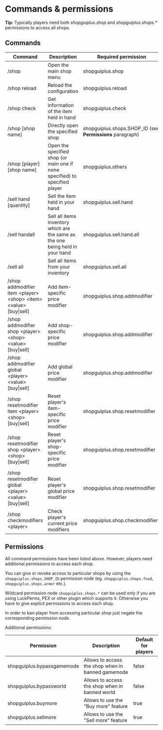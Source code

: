 # Commands & permissions

<p class="warn"><b>Tip:</b> Typically players need both <i>shopguiplus.shop</i> and <i>shopguiplus.shops.*</i
> permissions to access all shops.</p> 

## Commands
| Command                                                                   | Description                                                                    | Required permission                                       |
|---------------------------------------------------------------------------|--------------------------------------------------------------------------------|-----------------------------------------------------------|
| /shop                                                                     | Open the main shop menu                                                        | shopguiplus.shop                                          |
| /shop reload                                                              | Reload the configuration                                                       | shopguiplus.reload                                        |
| /shop check                                                               | Get information of the item held in hand                                       | shopguiplus.check                                         |
| /shop [shop name]                                                         | Directly open the specified shop                                               | shopguiplus.shops.SHOP_ID (see **Permissions** paragraph) |
| /shop [player] [shop name]                                                | Open the specified shop (or main one if none specified) to specified player    | shopguiplus.others                                        |
| /sell hand [quantity]                                                     | Sell the item held in your hand                                                | shopguiplus.sell.hand                                     |
| /sell handall                                                             | Sell all items inventory which are the same as the one being held in your hand | shopguiplus.sell.hand.all                                 |
| /sell all                                                                 | Sell all items from your inventory                                             | shopguiplus.sell.all                                      |
| /shop addmodifier item \<player\> \<shop\> \<item\> \<value\> [buy\|sell] | Add item-specific price modifier                                               | shopguiplus.shop.addmodifier                              |
| /shop addmodifier shop \<player\> \<shop\> \<value\> [buy\|sell]          | Add shop-specific price modifier                                               | shopguiplus.shop.addmodifier                              |
| /shop addmodifier global \<player\> \<value\> [buy\|sell]                 | Add global price modifier                                                      | shopguiplus.shop.addmodifier                              |
| /shop resetmodifier item \<player\> \<shop\> <item> [buy\|sell]           | Reset player's item-specific price modifier                                    | shopguiplus.shop.resetmodifier                            |
| /shop resetmodifier shop \<player\> \<shop\> [buy\|sell]                  | Reset player's shop-specific price modifier                                    | shopguiplus.shop.resetmodifier                            |
| /shop resetmodifier global \<player\> \<value\> [buy\|sell]               | Reset player's global price modifier                                           | shopguiplus.shop.resetmodifier                            |
| /shop checkmodifiers \<player\>                                           | Check player's current price modifiers                                         | shopguiplus.shop.checkmodifiers                           |

## Permissions
All command permissions have been listed above. However, players need additional permissions to access each shop. 

You can give or revoke access to particular shops by using the `shopguiplus.shops.SHOP_ID` permission node (eg. `shopguiplus.shops.food`, `shopguiplus.shops.armor` etc.). 

Wildcard permission node `shopguiplus.shops.*` can be used only if you are using LuckPerms, PEX or other plugin which
 supports it. Otherwise you have to give explicit permissions to access each shop.

In order to ban player from accessing particular shop just negate the corresponding permission node.

Additional permissions:

| Permission                 | Description                                       | Default for players |
|----------------------------|---------------------------------------------------|---------------------|
| shopguiplus.bypassgamemode | Allows to access the shop when in banned gamemode | false               |
| shopguiplus.bypassworld    | Allows to access the shop when in banned world    | false               |
| shopguiplus.buymore        | Allows to use the "Buy more" feature              | true                |
| shopguiplus.sellmore       | Allows to use the "Sell more" feature             | true                |
